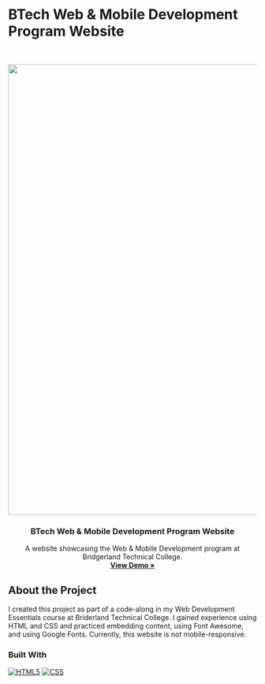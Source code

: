 # BTech Web & Mobile Development Program Website

<br />
<p align="center">
  <a href="https://sososammy.github.io/btech-program-website">
    <img width="1901" height="913" alt="image" src="https://github.com/user-attachments/assets/96ba345a-3cbd-44c0-9419-de71e5d20202" />
  </a>

  <h3 align="center">BTech Web & Mobile Development Program Website</h3>

  <p align="center">
    A website showcasing the Web & Mobile Development program at Bridgerland Technical College.
    <br />
    <a href="https://sososammy.github.io/btech-program-website"><strong>View Demo »</strong></a>
  </p>
</p>

## About the Project

I created this project as part of a code-along in my Web Development Essentials course at Briderland Technical College. I gained experience using HTML and CSS and practiced embedding content, using Font Awesome, and using Google Fonts. Currently, this website is not mobile-responsive.

### Built With

[![HTML5][HTML5-shield]][HTML5-url]
[![CSS][CSS-shield]][CSS-url]

[HTML5-shield]: https://img.shields.io/badge/HTML5-E34F26?style=for-the-badge&logo=html5&logoColor=white
[HTML5-url]: https://developer.mozilla.org/en-US/docs/Web/HTML
[CSS-shield]: https://img.shields.io/badge/CSS-663399?style=for-the-badge&logo=css&logoColor=white
[CSS-url]: https://developer.mozilla.org/en-US/docs/Web/CSS
